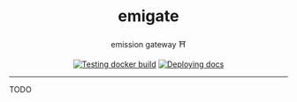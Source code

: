 <h1 align="center">emigate</h1>

<div align="center">

emission gateway ⛩️

[![Testing docker build](https://github.com/radio-aktywne/emigate/actions/workflows/docker-build.yml/badge.svg)](https://github.com/radio-aktywne/emigate/actions/workflows/docker-build.yml)
[![Deploying docs](https://github.com/radio-aktywne/emigate/actions/workflows/docs.yml/badge.svg)](https://github.com/radio-aktywne/emigate/actions/workflows/docs.yml)

</div>

---

TODO
